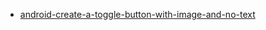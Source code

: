 - [android-create-a-toggle-button-with-image-and-no-text](http://stackoverflow.com/questions/18598255/android-create-a-toggle-button-with-image-and-no-text)
